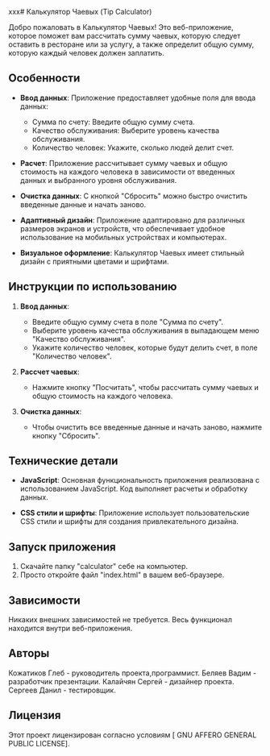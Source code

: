 ххх# Калькулятор Чаевых (Tip Calculator)

Добро пожаловать в Калькулятор Чаевых! Это веб-приложение, которое поможет вам рассчитать сумму чаевых, которую следует оставить в ресторане или за услугу, а также определит общую сумму, которую каждый человек должен заплатить.

## Особенности

- **Ввод данных**: Приложение предоставляет удобные поля для ввода данных:
  - Сумма по счету: Введите общую сумму счета.
  - Качество обслуживания: Выберите уровень качества обслуживания.
  - Количество человек: Укажите, сколько людей делит счет.

- **Расчет**: Приложение рассчитывает сумму чаевых и общую стоимость на каждого человека в зависимости от введенных данных и выбранного уровня обслуживания.

- **Очистка данных**: С кнопкой "Сбросить" можно быстро очистить введенные данные и начать заново.

- **Адаптивный дизайн**: Приложение адаптировано для различных размеров экранов и устройств, что обеспечивает удобное использование на мобильных устройствах и компьютерах.

- **Визуальное оформление**: Калькулятор Чаевых имеет стильный дизайн с приятными цветами и шрифтами.

## Инструкции по использованию

1. **Ввод данных**:
   - Введите общую сумму счета в поле "Сумма по счету".
   - Выберите уровень качества обслуживания в выпадающем меню "Качество обслуживания".
   - Укажите количество человек, которые будут делить счет, в поле "Количество человек".

2. **Рассчет чаевых**:
   - Нажмите кнопку "Посчитать", чтобы рассчитать сумму чаевых и общую стоимость на каждого человека.

3. **Очистка данных**:
   - Чтобы очистить все введенные данные и начать заново, нажмите кнопку "Сбросить".

## Технические детали

- **JavaScript**: Основная функциональность приложения реализована с использованием JavaScript. Код выполняет расчеты и обработку данных.

- **CSS стили и шрифты**: Приложение использует пользовательские CSS стили и шрифты для создания привлекательного дизайна.

## Запуск приложения

1. Скачайте папку "calculator" себе на компьютер.
2. Просто откройте файл "index.html" в вашем веб-браузере.

## Зависимости

Никаких внешних зависимостей не требуется. Весь функционал находится внутри веб-приложения.

## Авторы

Кожатиков Глеб - руководитель проекта,программист.
Беляев Вадим - разработчик презентации.
Калайчян Сергей - дизайнер проекта.
Сергеев Данил - тестировщик.

## Лицензия

Этот проект лицензирован согласно условиям [ GNU AFFERO GENERAL PUBLIC LICENSE].
